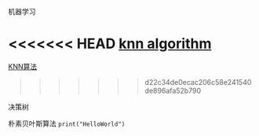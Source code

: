 机器学习

<<<<<<< HEAD
<a href="knn/README.md">knn algorithm</a>
=======
<a href="https://github.com/zhangqinghua/AI/blob/master/ml/knn/knn.md">KNN算法</a>
>>>>>>> d22c34de0ecac206c58e241540de896afa52b790

决策树

朴素贝叶斯算法
`print("HelloWorld")`